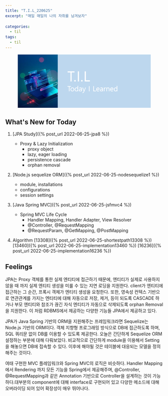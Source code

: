 ```yaml
---
title: "T.I.L_220625"
excerpt: "매일 매일의 나의 자취를 남겨보자"

categories:
  - til
tags:
  - til
---
```

<figure>
    <img src="/assets/images/til_image.png">
</figure>

## What's New for Today   
1. [JPA Study]({% post_url 2022-06-25-jpa8 %})
    - Proxy & Lazy Initialization
        - proxy object
        - lazy, eager loading
        - persistence cascade
        - orphan removal

2. [Node.js sequelize ORM]({% post_url 2022-06-25-nodesequelize1 %})
    - module, installations
    - configurations
    - session settings

3. [Java Spring MVC]({% post_url 2022-06-25-jsfmvc4 %})
    - Spring MVC Life Cycle
        - Handler Mapping, Handler Adapter, View Resolver
        - @Controller, @RequestMapping
        - @RequestParam, @GetMapping, @PostMapping 
    
4. Algorithm
    [13308]({% post_url 2022-06-25-shortestpath13308 %})
    [13460]({% post_url 2022-06-25-implementation13460 %})
    [16236]({% post_url 2022-06-25-implementation16236 %})

## Feelings
JPA는 Proxy 객체를 통한 실제 엔티티에 접근하기 때문에, 엔티티가 실제로 사용하지 않을 때 까지 실제 엔티티 생성을 미룰 수 있는 지연 로딩을 지원한다. client가 엔티티에 접근하는 그 순간, 프록시 객체가 엔티티 생성을 요청한다. 또한, 영속성 컨텍스 기반으로 연관관계를 가지는 엔티티에 대해 자동으로 저장, 제거, 등이 되도록 CASCADE 하거나 부모 엔티티와 참조가 끊긴 자식 엔티티가 자동으로 삭제되도록 orphan Removal을 지원한다. 이 처럼 RDBMS에서 제공하는 다양한 기능들 JPA에서 제공하고 있다.

JPA가 Java Spring 기반의 ORM을 지원해주는 프레임워크라면 Sequelize는 Node.js 기반의 ORM이다. 객체 지향형 프로그래밍 방식으로 DB에 접근하도록 하며, SQL 쿼리문 없이 DB를 이용할 수 있도록 제공한다. 오늘은 간단하게 Sequelize ORM 설정하는 부분에 대해 다뤄보았다. 비교적으로 간단하게 module을 이용해서 Setting을 해놓으면 DB에 접속할 수 있다. 이후에 해야될 것은 테이블에 대응되는 모델을 정의해주는 것이다.

여태 구현한 MVC 플레임워크와 Spring MVC의 로직은 비슷하다. Handler Mapping에서 Rendering 까지 모든 기능을 Spring에서 제공해주며, @Controller, @RequestMapping과 같은 Annotation 기반으로 Controller을 설계하는 것이 가능하다.대부분의 component에 대해 interface로 구현되어 있고 다양한 메소드에 대해 오버라이딩 되어 있어 확장성이 매우 뛰어나다.

